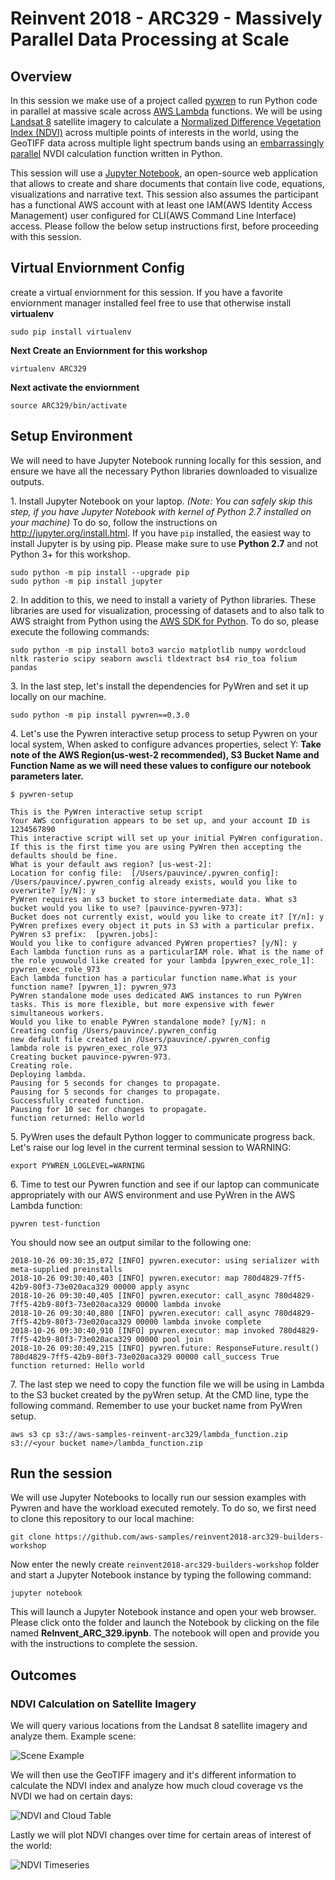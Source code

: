 # Reinvent 2018 - ARC329 - Massively Parallel Data Processing at Scale

## Overview

In this session we make use of a project called [pywren](http://pywren.io/) to run Python code in parallel at massive scale across [AWS Lambda](https://aws.amazon.com/lambda/) functions. We will be using [Landsat 8](https://aws.amazon.com/public-datasets/landsat/) satellite imagery to calculate a [Normalized Difference Vegetation Index (NDVI)](https://en.wikipedia.org/wiki/Normalized_Difference_Vegetation_Index) across multiple points of interests in the world, using the GeoTIFF data across multiple light spectrum bands using an [embarrassingly parallel](https://en.wikipedia.org/wiki/Embarrassingly_parallel) NVDI calculation function written in Python.


This session will use a [Jupyter Notebook](http://jupyter.org/), an open-source web application that allows to create and share documents that contain live code, equations, visualizations and narrative text. This session also assumes the participant has a functional AWS account with at least one IAM(AWS Identity Access Management) user configured for CLI(AWS Command Line Interface) access.
 Please follow the below setup instructions first, before proceeding with this session.
## Virtual Enviornment Config
create a virtual enviornment for this session.  If you have a favorite enviornment manager installed feel free to use that otherwise install **virtualenv**
```
sudo pip install virtualenv
```
**Next Create an Enviornment for this workshop**
```
virtualenv ARC329
```

**Next activate the enviornment**

```
source ARC329/bin/activate
```



## Setup Environment

 We will need to have Jupyter Notebook running locally for this session, and ensure we have all the necessary Python libraries downloaded to visualize outputs.

1\. Install Jupyter Notebook on your laptop. _(Note: You can safely skip this step, if you have Jupyter Notebook with kernel of Python 2.7 installed on your machine)_ To do so, follow the instructions on <http://jupyter.org/install.html>. If you have `pip` installed, the easiest way to install Jupyter is by using pip. Please make sure to use **Python 2.7** and not Python 3+ for this workshop.

```
sudo python -m pip install --upgrade pip
sudo python -m pip install jupyter
```

2\. In addition to this, we need to install a variety of Python libraries. These libraries are used for visualization, processing of datasets and to also talk to AWS straight from Python using the [AWS SDK for Python](https://aws.amazon.com/sdk-for-python/). To do so, please execute the following commands:

```
sudo python -m pip install boto3 warcio matplotlib numpy wordcloud nltk rasterio scipy seaborn awscli tldextract bs4 rio_toa folium pandas
```

3\. In the last step, let's install the dependencies for PyWren and set it up locally on our machine.

```
sudo python -m pip install pywren==0.3.0
```

4\. Let's use the Pywren interactive setup process to setup Pywren on your local system, When asked to configure advances properties, select Y: **Take note of the AWS Region(us-west-2 recommended), S3 Bucket Name and Function Name as we will need these values to configure our notebook parameters later.**

```
$ pywren-setup

This is the PyWren interactive setup script
Your AWS configuration appears to be set up, and your account ID is 1234567890
This interactive script will set up your initial PyWren configuration.
If this is the first time you are using PyWren then accepting the defaults should be fine.
What is your default aws region? [us-west-2]: 
Location for config file:  [/Users/pauvince/.pywren_config]: 
/Users/pauvince/.pywren_config already exists, would you like to overwrite? [y/N]: y
PyWren requires an s3 bucket to store intermediate data. What s3 bucket would you like to use? [pauvince-pywren-973]: 
Bucket does not currently exist, would you like to create it? [Y/n]: y
PyWren prefixes every object it puts in S3 with a particular prefix.
PyWren s3 prefix:  [pywren.jobs]: 
Would you like to configure advanced PyWren properties? [y/N]: y
Each lambda function runs as a particularIAM role. What is the name of the role youwould like created for your lambda [pywren_exec_role_1]: pywren_exec_role_973
Each lambda function has a particular function name.What is your function name? [pywren_1]: pywren_973
PyWren standalone mode uses dedicated AWS instances to run PyWren tasks. This is more flexible, but more expensive with fewer simultaneous workers.
Would you like to enable PyWren standalone mode? [y/N]: n
Creating config /Users/pauvince/.pywren_config
new default file created in /Users/pauvince/.pywren_config
lambda role is pywren_exec_role_973
Creating bucket pauvince-pywren-973.
Creating role.
Deploying lambda.
Pausing for 5 seconds for changes to propagate.
Pausing for 5 seconds for changes to propagate.
Successfully created function.
Pausing for 10 sec for changes to propagate.
function returned: Hello world
```

5\. PyWren uses the default Python logger to communicate progress back. Let's raise our log level in the current terminal session to WARNING:

```
export PYWREN_LOGLEVEL=WARNING
```

6\. Time to test our Pywren function and see if our laptop can communicate appropriately with our AWS environment and use PyWren in the AWS Lambda function:

```
pywren test-function
```

You should now see an output similar to the following one:

```
2018-10-26 09:30:35,072 [INFO] pywren.executor: using serializer with meta-supplied preinstalls
2018-10-26 09:30:40,403 [INFO] pywren.executor: map 780d4829-7ff5-42b9-80f3-73e020aca329 00000 apply async
2018-10-26 09:30:40,405 [INFO] pywren.executor: call_async 780d4829-7ff5-42b9-80f3-73e020aca329 00000 lambda invoke
2018-10-26 09:30:40,880 [INFO] pywren.executor: call_async 780d4829-7ff5-42b9-80f3-73e020aca329 00000 lambda invoke complete
2018-10-26 09:30:40,910 [INFO] pywren.executor: map invoked 780d4829-7ff5-42b9-80f3-73e020aca329 00000 pool join
2018-10-26 09:30:49,215 [INFO] pywren.future: ResponseFuture.result() 780d4829-7ff5-42b9-80f3-73e020aca329 00000 call_success True
function returned: Hello world

```
7\. The last step we need to copy the function file we will be using in Lambda to the S3 bucket created by the pyWren setup.  At the CMD line, type the following command.  Remember to use your bucket name from PyWren setup.
```
aws s3 cp s3://aws-samples-reinvent-arc329/lambda_function.zip s3://<your bucket name>/lambda_function.zip
```

## Run the session

We will use Jupyter Notebooks to locally run our session examples with Pywren and have the workload executed remotely. To do so, we first need to clone this repository to our local machine:

```
git clone https://github.com/aws-samples/reinvent2018-arc329-builders-workshop
```

Now enter the newly create `reinvent2018-arc329-builders-workshop` folder and start a Jupyter Notebook instance by typing the following command:

```
jupyter notebook
```

This will launch a Jupyter Notebook instance and open your web browser.  Please click onto the folder and launch the  Notebook by clicking on the file named **ReInvent_ARC_329.ipynb**. The notebook will open and provide you with the instructions to complete the session.

## Outcomes

### NDVI Calculation on Satellite Imagery

We will query various locations from the Landsat 8 satellite imagery and analyze them. Example scene:

![Scene Example](napa.jpg)

We will then use the GeoTIFF imagery and it's different information to calculate the NDVI index and analyze how much cloud coverage vs the NVDI we had on certain days:

![NDVI and Cloud Table](TABLE.png)

Lastly we will plot NDVI changes over time for certain areas of interest of the world:

![NDVI Timeseries](PLOT.png)
